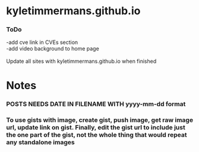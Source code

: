 # kyletimmermans.github.io


### ToDo

<div>-add cve link in CVEs section</div>
<div>-add video background to home page</div>

</br>

<div>Update all sites with kyletimmermans.github.io when finished</div>

# Notes
### POSTS NEEDS DATE IN FILENAME WITH yyyy-mm-dd format
### To use gists with image, create gist, push image, get raw image url, update link on gist. Finally, edit the gist url to include just the one part of the gist, not the whole thing that would repeat any standalone images

